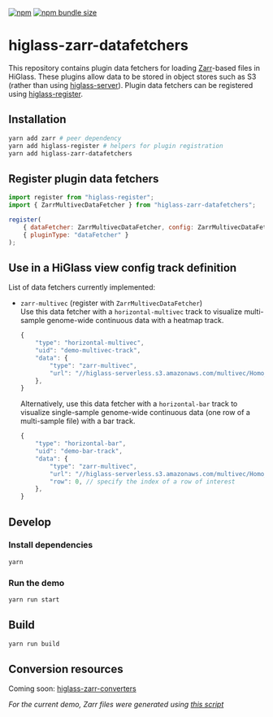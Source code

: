 [![npm](https://img.shields.io/npm/v/higlass-zarr-datafetchers)](https://www.npmjs.com/package/higlass-zarr-datafetchers)
[![npm bundle size](https://img.shields.io/bundlephobia/min/higlass-zarr-datafetchers)](https://unpkg.com/browse/higlass-zarr-datafetchers/)

# higlass-zarr-datafetchers

This repository contains plugin data fetchers for loading [Zarr](https://zarr.readthedocs.io/en/stable/)-based files in HiGlass.
These plugins allow data to be stored in object stores such as S3 (rather than using [higlass-server](https://github.com/higlass/higlass-server)).
Plugin data fetchers can be registered using [higlass-register](https://github.com/higlass/higlass-register).

## Installation

```sh
yarn add zarr # peer dependency
yarn add higlass-register # helpers for plugin registration
yarn add higlass-zarr-datafetchers
```

## Register plugin data fetchers

```js
import register from "higlass-register";
import { ZarrMultivecDataFetcher } from "higlass-zarr-datafetchers";

register(
    { dataFetcher: ZarrMultivecDataFetcher, config: ZarrMultivecDataFetcher.config },
    { pluginType: "dataFetcher" }
);
```

## Use in a HiGlass view config track definition

List of data fetchers currently implemented:

- `zarr-multivec` (register with `ZarrMultivecDataFetcher`)<br/>
    Use this data fetcher with a `horizontal-multivec` track to visualize multi-sample genome-wide continuous data with a heatmap track.

    ```js
    {
        "type": "horizontal-multivec",
        "uid": "demo-multivec-track",
        "data": {
            "type": "zarr-multivec",
            "url": "//higlass-serverless.s3.amazonaws.com/multivec/Homo_sapiens__AFF4__all.multires.zarr",
        },
    }
    ```

    Alternatively, use this data fetcher with a `horizontal-bar` track to visualize single-sample genome-wide continuous data (one row of a multi-sample file) with a bar track.

    ```js
    {
        "type": "horizontal-bar",
        "uid": "demo-bar-track",
        "data": {
            "type": "zarr-multivec",
            "url": "//higlass-serverless.s3.amazonaws.com/multivec/Homo_sapiens__AFF4__all.multires.zarr",
            "row": 0, // specify the index of a row of interest
        },
    }
    ```

## Develop

### Install dependencies
```sh
yarn
```

### Run the demo

```sh
yarn run start
```

## Build

```sh
yarn run build
```

## Conversion resources

Coming soon: [higlass-zarr-converters](https://github.com/keller-mark/higlass-zarr-converters)

_For the current demo, Zarr files were generated using [this script](https://github.com/hms-dbmi/cistrome-explorer/blob/221fc8c183f0e03f83059a6735f5dbe48217b4d3/pipelines/cistrome-to-multivec/src/manifest_to_zarr.py)_